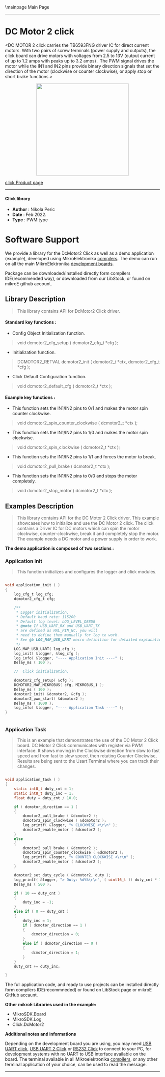 \mainpage Main Page
 
---
# DC Motor 2 click

<DC MOTOR 2 click carries the TB6593FNG driver IC for direct current motors. With two pairs of screw terminals (power supply and outputs), the click board can drive motors with voltages from 2.5 to 13V (output current of up to 1.2 amps with peaks up to 3.2 amps) . The PWM signal drives the motor while the IN1 and IN2 pins provide binary direction signals that set the direction of the motor (clockwise or counter clockwise), or apply stop or short brake functions.>

<p align="center">
  <img src="https://download.mikroe.com/images/click_for_ide/dcmotor2_click.png" height=300px>
</p>

[click Product page](https://www.mikroe.com/dc-motor-2-click)

---

#### Click library 

- **Author**        : Nikola Peric
- **Date**          : Feb 2022.
- **Type**          : PWM type

# Software Support

We provide a library for the DcMotor2 Click 
as well as a demo application (example), developed using MikroElektronika 
[compilers](https://shop.mikroe.com/compilers). 
The demo can run on all the main MikroElektronika [development boards](https://shop.mikroe.com/development-boards).

Package can be downloaded/installed directly form compilers IDE(recommended way), or downloaded from our LibStock, or found on mikroE github account. 

## Library Description

> This library contains API for DcMotor2 Click driver.

#### Standard key functions :

- Config Object Initialization function.
> void dcmotor2_cfg_setup ( dcmotor2_cfg_t *cfg ); 
 
- Initialization function.
> DCMOTOR2_RETVAL dcmotor2_init ( dcmotor2_t *ctx, dcmotor2_cfg_t *cfg );

- Click Default Configuration function.
> void dcmotor2_default_cfg ( dcmotor2_t *ctx );


#### Example key functions :

- This function sets the IN1/IN2 pins to 0/1 and makes the motor spin counter
  clockwise.
> void dcmotor2_spin_counter_clockwise ( dcmotor2_t *ctx );
 
- This function sets the IN1/IN2 pins to 1/0 and makes the motor spin clockwise.
> void dcmotor2_spin_clockwise ( dcmotor2_t *ctx );

- This function sets the IN1/IN2 pins to 1/1 and forces the motor to break.
> void dcmotor2_pull_brake ( dcmotor2_t *ctx );

- This function sets the IN1/IN2 pins to 0/0 and stops the motor completely.
> void dcmotor2_stop_motor ( dcmotor2_t *ctx );

## Examples Description

>  This library contains API for the DC Motor 2 Click driver.
>  This example showcases how to initialize and use the DC Motor 2 click. The click contains a 
>  Driver IC for DC motors which can spin the motor clockwise, counter-clockwise, break it and
>  completely stop the motor. The example needs a DC motor and a power supply in order to work.

**The demo application is composed of two sections :**

### Application Init 

> This function initializes and configures the logger and click modules. 

```c

void application_init ( )
{
    log_cfg_t log_cfg;
    dcmotor2_cfg_t cfg;

    /** 
     * Logger initialization.
     * Default baud rate: 115200
     * Default log level: LOG_LEVEL_DEBUG
     * @note If USB_UART_RX and USB_UART_TX 
     * are defined as HAL_PIN_NC, you will 
     * need to define them manually for log to work. 
     * See @b LOG_MAP_USB_UART macro definition for detailed explanation.
     */
    LOG_MAP_USB_UART( log_cfg );
    log_init( &logger, &log_cfg );
    log_info( &logger, "---- Application Init ----" );
    Delay_ms ( 100 );

    //  Click initialization.

    dcmotor2_cfg_setup( &cfg );
    DCMOTOR2_MAP_MIKROBUS( cfg, MIKROBUS_1 );
    Delay_ms ( 100 );
    dcmotor2_init( &dcmotor2, &cfg );
    dcmotor2_pwm_start( &dcmotor2 );
    Delay_ms ( 1000 );
    log_info( &logger, "---- Application Task ----" );
}
  
```

### Application Task

>  This is an example that demonstrates the use of the DC Motor 2 Click board.
>  DC Motor 2 Click communicates with register via PWM interface.
>  It shows moving in the Clockwise direction from slow to fast speed
>  and from fast to slow speed, then rotating Counter Clockwise,
>  Results are being sent to the Usart Terminal where you can track their changes. 

```c

void application_task ( )
{    
    static int8_t duty_cnt = 1;
    static int8_t duty_inc = 1;
    float duty = duty_cnt / 10.0;

    if ( dcmotor_direction == 1 )
    {
        dcmotor2_pull_brake ( &dcmotor2 );
        dcmotor2_spin_clockwise ( &dcmotor2 );
        log_printf( &logger, "> CLOCKWISE <\r\n" );
        dcmotor2_enable_motor ( &dcmotor2 );
    }
    else
    {
        dcmotor2_pull_brake ( &dcmotor2 );
        dcmotor2_spin_counter_clockwise ( &dcmotor2 );
        log_printf( &logger, "> COUNTER CLOCKWISE <\r\n" );
        dcmotor2_enable_motor ( &dcmotor2 );
    }

    dcmotor2_set_duty_cycle ( &dcmotor2, duty );
    log_printf( &logger, "> Duty: %d%%\r\n", ( uint16_t )( duty_cnt * 10 ) );
    Delay_ms ( 500 );

    if ( 10 == duty_cnt ) 
    {
        duty_inc = -1;
    }
    else if ( 0 == duty_cnt ) 
    {
        duty_inc = 1;        
        if ( dcmotor_direction == 1 )
        {
            dcmotor_direction = 0;
        }
        else if ( dcmotor_direction == 0 )
        {
            dcmotor_direction = 1;
        }
    }
    duty_cnt += duty_inc;

}

```

The full application code, and ready to use projects can be  installed directly form compilers IDE(recommneded) or found on LibStock page or mikroE GitHub accaunt.

**Other mikroE Libraries used in the example:** 

- MikroSDK.Board
- MikroSDK.Log
- Click.DcMotor2

**Additional notes and informations**

Depending on the development board you are using, you may need 
[USB UART click](https://shop.mikroe.com/usb-uart-click), 
[USB UART 2 Click](https://shop.mikroe.com/usb-uart-2-click) or 
[RS232 Click](https://shop.mikroe.com/rs232-click) to connect to your PC, for 
development systems with no UART to USB interface available on the board. The 
terminal available in all Mikroelektronika 
[compilers](https://shop.mikroe.com/compilers), or any other terminal application 
of your choice, can be used to read the message.

---
